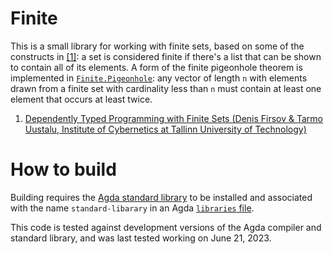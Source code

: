 # Finite

This is a small library for working with finite sets, based on some of the constructs in [\[1\]][1]: a set is considered finite if there's a list that can be shown to contain all of its elements. A form of the finite pigeonhole theorem is implemented in [`Finite.Pigeonhole`](src/Finite/Pigeonhole.agda): any vector of length `n` with elements drawn from a finite set with cardinality less than `n` must contain at least one element that occurs at least twice.

1. [Dependently Typed Programming with Finite Sets (Denis Firsov & Tarmo Uustalu, Institute of Cybernetics at Tallinn University of Technology)][1]

[1]: http://firsov.ee/finset/finset.pdf

# How to build
Building requires the [Agda standard library](http://wiki.portal.chalmers.se/agda/pmwiki.php?n=Libraries.StandardLibrary) to be installed and associated with the name `standard-libarary` in an Agda [`libraries` file](http://agda.readthedocs.io/en/v2.5.3/tools/package-system.html).

This code is tested against development versions of the Agda compiler and standard library, and was last tested working on June 21, 2023.
